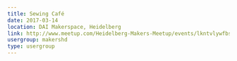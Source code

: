 ```yaml
---
title: Sewing Café
date: 2017-03-14
location: DAI Makerspace, Heidelberg
link: http://www.meetup.com/Heidelberg-Makers-Meetup/events/lkntvlywfbsb/
usergroup: makershd
type: usergroup
---
```


